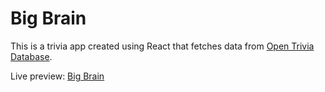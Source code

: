 # Big Brain

This is a trivia app created using React that fetches data from [Open Trivia Database](https://opentdb.com/api_config.php).

Live preview: [Big Brain](https://heyyayesh.github.io/bigbrain)